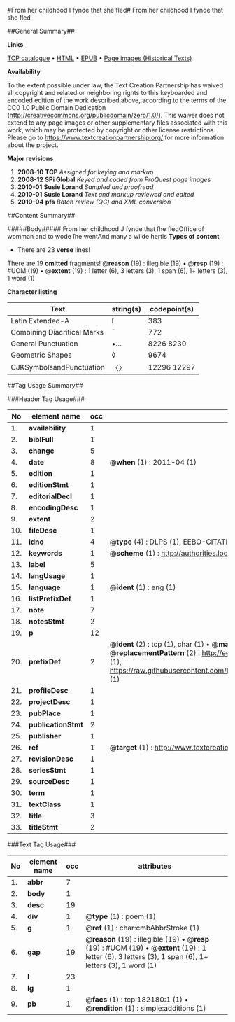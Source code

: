 #From her childhood I fynde that she fled#
From her childhood I fynde that she fled

##General Summary##

**Links**

[TCP catalogue](http://www.ota.ox.ac.uk/tcp/)  • 
[HTML](http://tei.it.ox.ac.uk/tcp/Texts-HTML/free/B06/B06824.html)  • 
[EPUB](http://tei.it.ox.ac.uk/tcp/Texts-EPUB/free/B06/B06824.epub) • 
[Page images (Historical Texts)](https://historicaltexts.jisc.ac.uk/eebo-60827540e)

**Availability**

To the extent possible under law, the Text Creation Partnership has waived all copyright and related or neighboring rights to this keyboarded and encoded edition of the work described above, according to the terms of the CC0 1.0 Public Domain Dedication (http://creativecommons.org/publicdomain/zero/1.0/). This waiver does not extend to any page images or other supplementary files associated with this work, which may be protected by copyright or other license restrictions. Please go to https://www.textcreationpartnership.org/ for more information about the project.

**Major revisions**

1. __2008-10__ __TCP__ *Assigned for keying and markup*
1. __2008-12__ __SPi Global__ *Keyed and coded from ProQuest page images*
1. __2010-01__ __Susie Lorand__ *Sampled and proofread*
1. __2010-01__ __Susie Lorand__ *Text and markup reviewed and edited*
1. __2010-04__ __pfs__ *Batch review (QC) and XML conversion*

##Content Summary##

#####Body#####
From her childhood J fynde that ſhe fledOffice of womman and to wode ſhe wentAnd many a wilde hertis
**Types of content**

  * There are 23 **verse** lines!

There are 19 **omitted** fragments! 
 @__reason__ (19) : illegible (19)  •  @__resp__ (19) : #UOM (19)  •  @__extent__ (19) : 1 letter (6), 3 letters (3), 1 span (6), 1+ letters (3), 1 word (1)

**Character listing**


|Text|string(s)|codepoint(s)|
|---|---|---|
|Latin Extended-A|ſ|383|
|Combining             Diacritical Marks|̄|772|
|General Punctuation|•…|8226 8230|
|Geometric Shapes|◊|9674|
|CJKSymbolsandPunctuation|〈〉|12296 12297|

##Tag Usage Summary##

###Header Tag Usage###

|No|element name|occ|attributes|
|---|---|---|---|
|1.|__availability__|1||
|2.|__biblFull__|1||
|3.|__change__|5||
|4.|__date__|8| @__when__ (1) : 2011-04 (1)|
|5.|__edition__|1||
|6.|__editionStmt__|1||
|7.|__editorialDecl__|1||
|8.|__encodingDesc__|1||
|9.|__extent__|2||
|10.|__fileDesc__|1||
|11.|__idno__|4| @__type__ (4) : DLPS (1), EEBO-CITATION (1), OCLC (1), VID (1)|
|12.|__keywords__|1| @__scheme__ (1) : http://authorities.loc.gov/ (1)|
|13.|__label__|5||
|14.|__langUsage__|1||
|15.|__language__|1| @__ident__ (1) : eng (1)|
|16.|__listPrefixDef__|1||
|17.|__note__|7||
|18.|__notesStmt__|2||
|19.|__p__|12||
|20.|__prefixDef__|2| @__ident__ (2) : tcp (1), char (1)  •  @__matchPattern__ (2) : ([0-9\-]+):([0-9IVX]+) (1), (.+) (1)  •  @__replacementPattern__ (2) : http://eebo.chadwyck.com/downloadtiff?vid=$1&page=$2 (1), https://raw.githubusercontent.com/textcreationpartnership/Texts/master/tcpchars.xml#$1 (1)|
|21.|__profileDesc__|1||
|22.|__projectDesc__|1||
|23.|__pubPlace__|1||
|24.|__publicationStmt__|2||
|25.|__publisher__|1||
|26.|__ref__|1| @__target__ (1) : http://www.textcreationpartnership.org/docs/. (1)|
|27.|__revisionDesc__|1||
|28.|__seriesStmt__|1||
|29.|__sourceDesc__|1||
|30.|__term__|1||
|31.|__textClass__|1||
|32.|__title__|3||
|33.|__titleStmt__|2||


###Text Tag Usage###

|No|element name|occ|attributes|
|---|---|---|---|
|1.|__abbr__|7||
|2.|__body__|1||
|3.|__desc__|19||
|4.|__div__|1| @__type__ (1) : poem (1)|
|5.|__g__|1| @__ref__ (1) : char:cmbAbbrStroke (1)|
|6.|__gap__|19| @__reason__ (19) : illegible (19)  •  @__resp__ (19) : #UOM (19)  •  @__extent__ (19) : 1 letter (6), 3 letters (3), 1 span (6), 1+ letters (3), 1 word (1)|
|7.|__l__|23||
|8.|__lg__|1||
|9.|__pb__|1| @__facs__ (1) : tcp:182180:1 (1)  •  @__rendition__ (1) : simple:additions (1)|
